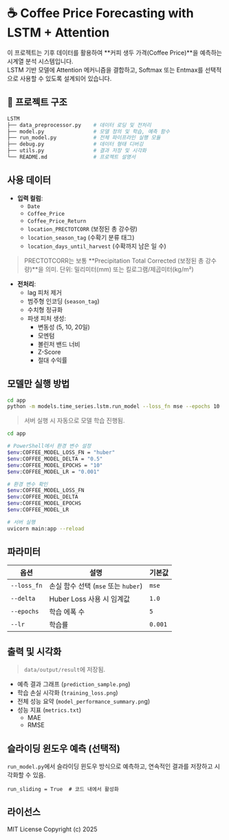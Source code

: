 # ☕ Coffee Price Forecasting with LSTM + Attention

이 프로젝트는 기후 데이터를 활용하여 **커피 생두 가격(Coffee Price)**을 예측하는 시계열 분석 시스템입니다.  
LSTM 기반 모델에 Attention 메커니즘을 결합하고, Softmax 또는 Entmax를 선택적으로 사용할 수 있도록 설계되어 있습니다.

## 📁 프로젝트 구조

```bash
LSTM
├── data_preprocessor.py    # 데이터 로딩 및 전처리
├── model.py                # 모델 정의 및 학습, 예측 함수
├── run_model.py            # 전체 파이프라인 실행 모듈
├── debug.py                # 데이터 형태 디버깅
├── utils.py                # 결과 저장 및 시각화
└── README.md               # 프로젝트 설명서
```

## 사용 데이터

-   **입력 컬럼**:
    -   `Date`
    -   `Coffee_Price`
    -   `Coffee_Price_Return`
    -   `location_PRECTOTCORR` (보정된 총 강수량)
    -   `location_season_tag` (수확기 분류 태그)
    -   `location_days_until_harvest` (수확까지 남은 일 수)

> PRECTOTCORR는 보통 **Precipitation Total Corrected (보정된 총 강수량)**을 의미.
> 단위: 밀리미터(mm) 또는 킬로그램/제곱미터(kg/m²)

-   **전처리**:
    -   lag 피처 제거
    -   범주형 인코딩 (`season_tag`)
    -   수치형 정규화
    -   파생 피처 생성:
        -   변동성 (5, 10, 20일)
        -   모멘텀
        -   볼린저 밴드 너비
        -   Z-Score
        -   절대 수익률

## 모델만 실행 방법

```bash
cd app
python -m models.time_series.lstm.run_model --loss_fn mse --epochs 10
```

> 서버 실행 시 자동으로 모델 학습 진행됨.

```bash
cd app

# PowerShell에서 환경 변수 설정
$env:COFFEE_MODEL_LOSS_FN = "huber"
$env:COFFEE_MODEL_DELTA = "0.5"
$env:COFFEE_MODEL_EPOCHS = "10"
$env:COFFEE_MODEL_LR = "0.001"

# 환경 변수 확인
$env:COFFEE_MODEL_LOSS_FN
$env:COFFEE_MODEL_DELTA
$env:COFFEE_MODEL_EPOCHS
$env:COFFEE_MODEL_LR

# 서버 실행
uvicorn main:app --reload
```

## 파라미터

| 옵션        | 설명                                | 기본값  |
| ----------- | ----------------------------------- | ------- |
| `--loss_fn` | 손실 함수 선택 (`mse` 또는 `huber`) | `mse`   |
| `--delta`   | Huber Loss 사용 시 임계값           | `1.0`   |
| `--epochs`  | 학습 에폭 수                        | `5`     |
| `--lr`      | 학습률                              | `0.001` |

## 출력 및 시각화

> `data/output/result`에 저장됨.

-   예측 결과 그래프 (`prediction_sample.png`)
-   학습 손실 시각화 (`training_loss.png`)
-   전체 성능 요약 (`model_performance_summary.pn`g)
-   성능 지표 (`metrics.txt`)
    -   MAE
    -   RMSE

## 슬라이딩 윈도우 예측 (선택적)

`run_model.py`에서 슬라이딩 윈도우 방식으로 예측하고, 연속적인 결과를 저장하고 시각화할 수 있음.

```
run_sliding = True  # 코드 내에서 활성화
```

## 라이선스

MIT License
Copyright (c) 2025
